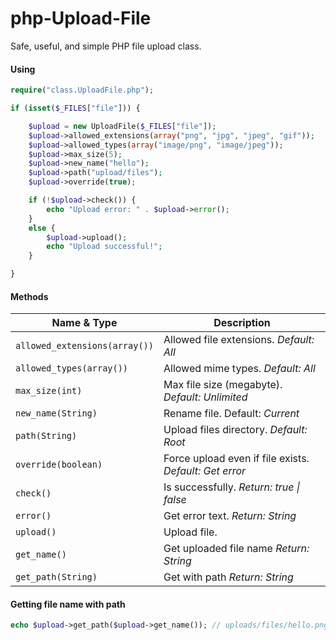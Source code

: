 php-Upload-File
===============

Safe, useful, and simple PHP file upload class.

#### Using

```php
require("class.UploadFile.php");

if (isset($_FILES["file"])) {

    $upload = new UploadFile($_FILES["file"]);
    $upload->allowed_extensions(array("png", "jpg", "jpeg", "gif"));
    $upload->allowed_types(array("image/png", "image/jpeg"));
    $upload->max_size(5);
    $upload->new_name("hello");
    $upload->path("upload/files");
    $upload->override(true);

    if (!$upload->check()) {
        echo "Upload error: " . $upload->error();
    }
    else {
        $upload->upload();
        echo "Upload successful!";
    }

}
```

#### Methods

| Name & Type | Description | 
| ----------- | ----------- |
| `allowed_extensions(array())` | Allowed file extensions. *Default: All* |
| `allowed_types(array())` | Allowed mime types. *Default: All* |
| `max_size(int)` | Max file size (megabyte). *Default: Unlimited*  |
| `new_name(String)` | Rename file. Default: *Current* |
| `path(String)` | Upload files directory. *Default: Root* |
| `override(boolean)` | Force upload even if file exists. *Default: Get error* |
| `check()` | Is successfully. *Return: true \| false* |
| `error()` | Get error text. *Return: String* |
| `upload()` |  Upload file. |
| `get_name()` |  Get uploaded file name *Return: String* |
| `get_path(String)` |  Get with path *Return: String* |


#### Getting file name with path
```php
echo $upload->get_path($upload->get_name()); // uploads/files/hello.png
```
